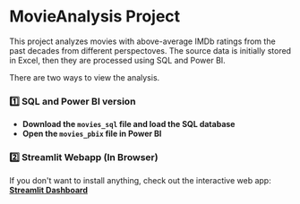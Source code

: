 # MovieAnalysis Project

This project analyzes movies with above-average IMDb ratings from the past decades from different perspectoves. The source data is initially stored in Excel, then they are processed using SQL and Power BI.

There are two ways to view the analysis.

### 1️⃣ SQL and Power BI version
- **Download the `movies_sql` file and load the SQL database**
- **Open the `movies_pbix` file in Power BI**

### 2️⃣ Streamlit Webapp (In Browser)
If you don't want to install anything, check out the interactive web app:
**[Streamlit Dashboard](https://movies-streamlit-example.herokuapp.com)**